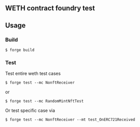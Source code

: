## WETH contract foundry test

## Usage

### Build

```shell
$ forge build
```

### Test

Test entire weth test cases
```shell
$ forge test --mc NonftReceiver
```
or
```shell
$ forge test --mc RandomMintNftTest
```
Or test specific case via
```shell
$ forge test --mc NonftReceiver --mt test_OnERC721Received
```